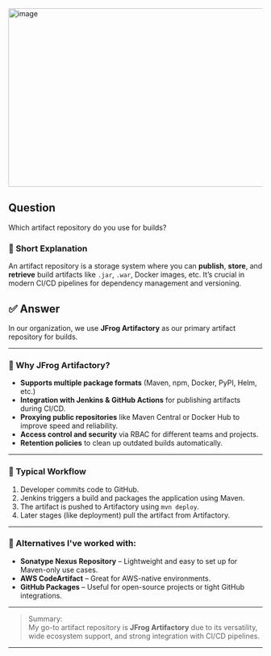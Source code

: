 
<img width="1467" height="353" alt="image" src="https://github.com/user-attachments/assets/8cb17a90-d88b-4bd6-bbdd-216b13c4263a" />
















## Question  
Which artifact repository do you use for builds?

### 📝 Short Explanation  
An artifact repository is a storage system where you can **publish**, **store**, and **retrieve** build artifacts like `.jar`, `.war`, Docker images, etc. It’s crucial in modern CI/CD pipelines for dependency management and versioning.

## ✅ Answer  

In our organization, we use **JFrog Artifactory** as our primary artifact repository for builds.

---

### 📘 Why JFrog Artifactory?

- **Supports multiple package formats** (Maven, npm, Docker, PyPI, Helm, etc.)
- **Integration with Jenkins & GitHub Actions** for publishing artifacts during CI/CD.
- **Proxying public repositories** like Maven Central or Docker Hub to improve speed and reliability.
- **Access control and security** via RBAC for different teams and projects.
- **Retention policies** to clean up outdated builds automatically.

---

### 🔄 Typical Workflow

1. Developer commits code to GitHub.
2. Jenkins triggers a build and packages the application using Maven.
3. The artifact is pushed to Artifactory using `mvn deploy`.
4. Later stages (like deployment) pull the artifact from Artifactory.

---

### 🧠 Alternatives I've worked with:
- **Sonatype Nexus Repository** – Lightweight and easy to set up for Maven-only use cases.
- **AWS CodeArtifact** – Great for AWS-native environments.
- **GitHub Packages** – Useful for open-source projects or tight GitHub integrations.

---

> Summary:  
> My go-to artifact repository is **JFrog Artifactory** due to its versatility, wide ecosystem support, and strong integration with CI/CD pipelines.

---
